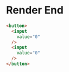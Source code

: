 # Render End
```html
<button>
  <input
    value="0"
  />
  <input
    value="0"
  />
</button>
```
